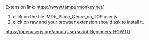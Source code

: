 Extension link:
https://www.tampermonkey.net/

1. click on the file IMDb_Place_Genre_on_TOP.user.js
2. click on raw and your browser extension should ask to install it.

https://openuserjs.org/about/Userscript-Beginners-HOWTO
